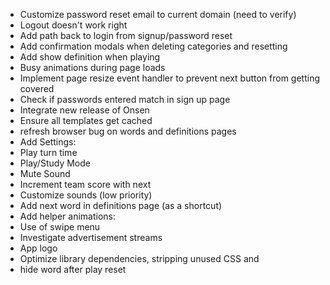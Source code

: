  * Customize password reset email to current domain (need to verify)
 * Logout doesn't work right
 * Add path back to login from signup/password reset
 * Add confirmation modals when deleting categories and resetting
 * Add show definition when playing
 * Busy animations during page loads
 * Implement page resize event handler to prevent next button from getting covered
 * Check if passwords entered match in sign up page
 * Integrate new release of Onsen
 * Ensure all templates get cached
 * refresh browser bug on words and definitions pages
 * Add Settings:
  * Play turn time
  * Play/Study Mode
  * Mute Sound
  * Increment team score with next
  * Customize sounds (low priority)
 * Add next word in definitions page (as a shortcut)
 * Add helper animations:
  * Use of swipe menu
 * Investigate advertisement streams
 * App logo
 * Optimize library dependencies, stripping unused CSS and
 * hide word after play reset